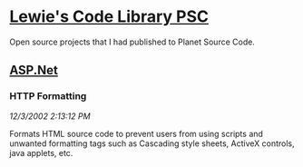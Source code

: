 # [Lewie's Code Library PSC](../../README.md)

Open source projects that I had published to Planet Source Code.

## [ASP.Net](../README.md)

### HTTP Formatting

*12/3/2002 2:13:12 PM*

Formats HTML source code to prevent users from using scripts and unwanted formatting tags such as Cascading style sheets, ActiveX controls, java applets, etc.


